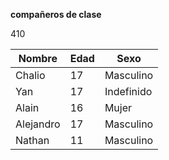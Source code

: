 **compañeros de clase**

410

| Nombre    | Edad | Sexo       |
|-----------|------|------------|
| Chalio    | 17   | Masculino  |
| Yan       | 17   | Indefinido |
| Alain     | 16   | Mujer      |
| Alejandro | 17   | Masculino  |
| Nathan    | 11   | Masculino  |
